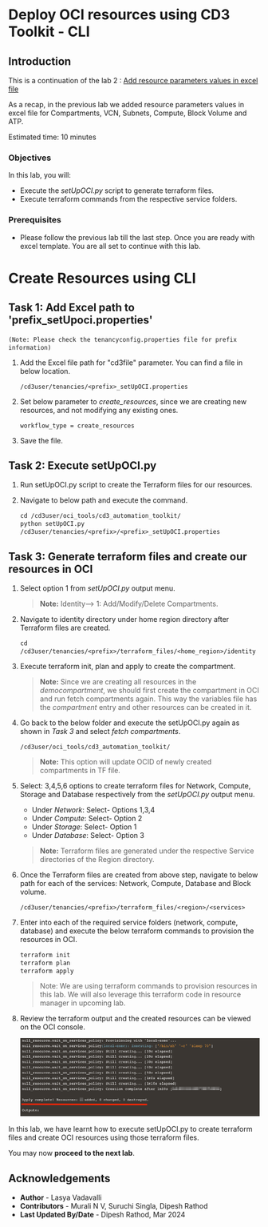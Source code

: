# Deploy OCI resources using CD3 Toolkit - CLI

## Introduction

This is a continuation of the lab 2 : [Add resource parameters values in excel file](/cd3-automation-toolkit/add-resource-values-excel/add-resource.md)

As a recap, in the previous lab we added resource parameters values in excel file for Compartments, VCN, Subnets, Compute, Block Volume and ATP.

Estimated time: 10 minutes

### Objectives

In this lab, you will:

- Execute the *setUpOCI.py* script to generate terraform files.
- Execute terraform commands from the respective service folders. 

### Prerequisites

- Please follow the previous lab till the last step. Once you are ready with excel template. You are all set to continue with this lab.

# Create Resources using CLI 

## Task 1: Add Excel path to 'prefix_setUpoci.properties'
    (Note: Please check the tenancyconfig.properties file for prefix information)

1. Add the Excel file path for "cd3file" parameter. You can find a file in below location.

    ```
    /cd3user/tenancies/<prefix>_setUpOCI.properties
    ```

2. Set below parameter to *create_resources*, since we are creating new resources, and not modifying any existing ones.

    ```
    workflow_type = create_resources
    ```

3. Save the file.


## Task 2: Execute setUpOCI.py

1. Run setUpOCI.py script to create the Terraform files for our resources.

2. Navigate to below path and execute the command.
        
    ```
    cd /cd3user/oci_tools/cd3_automation_toolkit/
    python setUpOCI.py /cd3user/tenancies/<prefix>/<prefix>_setUpOCI.properties
    ```
## Task 3: Generate terraform files and create our resources in OCI

1. Select option 1 from *setUpOCI.py* output menu. 

    >**Note:** Identity--> 1: Add/Modify/Delete Compartments. 

2. Navigate to identity directory under home region directory after Terraform files are created.

    ```               
    cd /cd3user/tenancies/<prefix>/terraform_files/<home_region>/identity
    ```

3. Execute terraform init, plan and apply to create the compartment.

    >**Note:** Since we are creating all resources in the *democompartment*, we should first create the compartment in OCI and run fetch compartments again. This way the variables file has the *compartment* entry and other resources can be created in it.

4. Go back to the below folder and execute the setUpOCI.py again as shown in *Task 3* and select *fetch compartments*.

    ```
    /cd3user/oci_tools/cd3_automation_toolkit/
    ```

    >**Note:** This option will update OCID of newly created compartments in TF file.

5. Select: 3,4,5,6 options to create terraform files for Network, Compute, Storage and Database respectively from the *setUpOCI.py* output menu.

    - Under *Network*: Select- Options 1,3,4 
    - Under *Compute*: Select- Option 2
    - Under *Storage*: Select- Option 1
    - Under *Database*: Select- Option 3

    >**Note:** Terraform files are generated under the respective Service directories of the Region directory.

6. Once the Terraform files are created from above step, navigate to below path for each of the services: Network, Compute, Database and Block volume.

    ```
    /cd3user/tenancies/<prefix>/terraform_files/<region>/<services>
    ```

7. Enter into each of the required service folders (network, compute, database) and execute the below terraform commands to provision the resources in OCI.

    ```
    terraform init
    terraform plan 
    terraform apply 
    ```

    >Note: We are using terraform commands to provision resources in this lab. We will also leverage this terraform code in resource manager in upcoming lab.  

8. Review the terraform output and the created resources can be viewed on the OCI console.

    ![TFAPPLY](./images/apply-output.png "Terraform Output")

In this lab, we have learnt how to execute setUpOCI.py to create terraform files and create OCI resources using those terraform files.

You may now __proceed to the next lab__.

## Acknowledgements

- __Author__ - Lasya Vadavalli
- __Contributors__ - Murali N V, Suruchi Singla, Dipesh Rathod
- __Last Updated By/Date__ - Dipesh Rathod, Mar 2024
